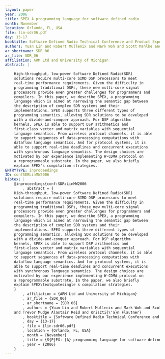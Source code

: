 ```yaml
---
layout: paper
year: 2006
title: SPEX A programming language for software defined radio
month: November
location: Orlando, FL, USA
file: lin-sdr06.pdf
day: 13-17
booktitle: Software Defined Radio Technical Conference and Product Exposition
authors: Yuan Lin and Robert Mullenix and Mark Woh and Scott Mahlke and Trevor Mudge Alastair Reid and Krisztián Flautner
ar_shortname: SDR 06
ar_file: SDR_06
affiliation: ARM Ltd and University of Michigan
abstract: |
    
    High-throughput, low-power Software Defined Radio(SDR)
    solutions require multi-core SIMD DSP processors to meet
    real-time performance requirements. Given the difficulty in
    programming traditional DSPs, these new multi-core signal
    processors provide even greater challenges for programmers and
    compilers. In this paper, we describe SPEX, a programming
    language which is aimed at narrowing the semantic gap between
    the description of complex SDR systems and their
    implementations. SPEX supports three different types of
    programming semantics, allowing SDR solutions to be developed
    with a divide-and-conquer approach. For DSP algorithm
    kernels, SPEX is able to support DSP arithmetics and
    first-class vector and matrix variables with sequential
    language semantics. From wireless protocol channels, it is able
    to support sequences of data-processing computations with
    dataflow language semantics. And for protocol systems, it is
    able to support real-time deadlines and concurrent executions
    with synchronous language semantics. The design choices are
    motivated by our experience implementing W-CDMA protocol on
    a reprogrammable substrate. In the paper, we also briefly
    explain SPEX's compilation strategies.
ENTRYTYPE: inproceedings
ID: confSDRLinMW2006
bibtex: |
    @inproceedings{conf:SDR:LinMW2006
        , abstract = {
    High-throughput, low-power Software Defined Radio(SDR)
    solutions require multi-core SIMD DSP processors to meet
    real-time performance requirements. Given the difficulty in
    programming traditional DSPs, these new multi-core signal
    processors provide even greater challenges for programmers and
    compilers. In this paper, we describe SPEX, a programming
    language which is aimed at narrowing the semantic gap between
    the description of complex SDR systems and their
    implementations. SPEX supports three different types of
    programming semantics, allowing SDR solutions to be developed
    with a divide-and-conquer approach. For DSP algorithm
    kernels, SPEX is able to support DSP arithmetics and
    first-class vector and matrix variables with sequential
    language semantics. From wireless protocol channels, it is able
    to support sequences of data-processing computations with
    dataflow language semantics. And for protocol systems, it is
    able to support real-time deadlines and concurrent executions
    with synchronous language semantics. The design choices are
    motivated by our experience implementing W-CDMA protocol on
    a reprogrammable substrate. In the paper, we also briefly
    explain SPEX\textquotesingle s compilation strategies.
    }
        , affiliation = {ARM Ltd and University of Michigan}
        , ar_file = {SDR_06}
        , ar_shortname = {SDR 06}
        , authors = {Yuan Lin and Robert Mullenix and Mark Woh and Scott Mahlke
    and Trevor Mudge Alastair Reid and Kriszti{\'a}n Flautner}
        , booktitle = {Software Defined Radio Technical Conference and Product Exposition}
        , day = {13-17}
        , file = {lin-sdr06.pdf}
        , location = {Orlando, FL, USA}
        , month = {November}
        , title = {S{P}EX: {A} programming language for software defined radio}
        , year = {2006}
    }
---
```

